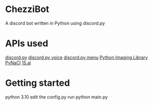 # ChezziBot

A discord bot written in Python using discord.py

# APIs used

[discord.py](https://github.com/Rapptz/discord.py)
[discord.py voice](https://github.com/Rapptz/discord.py)
[discord.py menu](https://github.com/Rapptz/discord-ext-menus)
[Python Imaging Library](https://github.com/python-pillow/Pillow)
[PyNaCl](https://github.com/pyca/pynacl/)
[15.ai](https://15.ai)

# Getting started

python 3.10
edit the config.py
run python main.py
